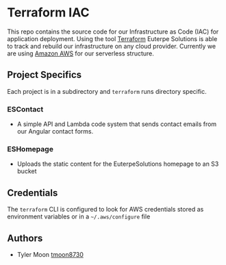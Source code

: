 # Terraform IAC
This repo contains the source code for our Infrastructure as Code (IAC) for application deployment. 
Using the tool [Terraform](https://www.terraform.io/) Euterpe Solutions is able to track and rebuild
our infrastructure on any cloud provider. Currently we are using [Amazon AWS](https://aws.amazon.com/)
for our serverless structure.

## Project Specifics
Each project is in a subdirectory and `terraform` runs directory specific.

### ESContact
* A simple API and Lambda code system that sends contact emails from our Angular contact forms.  

### ESHomepage
* Uploads the static content for the EuterpeSolutions homepage to an S3 bucket

## Credentials
The `terraform` CLI is configured to look for AWS credentials stored as environment variables or in a `~/.aws/configure` file

## Authors
* Tyler Moon [tmoon8730](https://www.github.com/tmoon8730)

